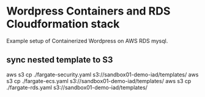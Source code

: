 # Wordpress Containers and RDS Cloudformation stack

Example setup of Containerized Wordpress on AWS RDS mysql.

## sync nested template to S3
aws s3 cp ./fargate-security.yaml s3://sandbox01-demo-iad/templates/
aws s3 cp ./fargate-ecs.yaml s3://sandbox01-demo-iad/templates/
aws s3 cp ./fargate-rds.yaml s3://sandbox01-demo-iad/templates/


